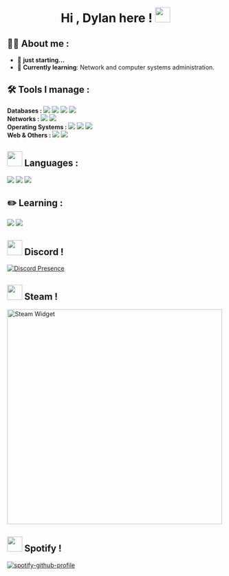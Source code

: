 <h1 align="center"><b>Hi , Dylan here ! </b><img src="https://media.giphy.com/media/hvRJCLFzcasrR4ia7z/giphy.gif" width="35"></h1>

<h2><b>🧛🏻 About me : </b></h2>
  <ul>
    <li>🥱 <b>just starting...</b></li>
    <li>📖 <b>Currently learning</b>: Network and computer systems administration.</li>
  </ul>

<h2><b> 🛠️ Tools I manage :</b></h2>
  <span>
    <b>Databases : </b>
    <img src="https://img.shields.io/badge/mysql-4479A1.svg?style=for-the-badge&logo=mysql&logoColor=white">
    <img src="https://img.shields.io/badge/MariaDB-003545?style=for-the-badge&logo=mariadb&logoColor=white">
    <img src="https://img.shields.io/badge/MongoDB-%234ea94b.svg?style=for-the-badge&logo=mongodb&logoColor=white">
    <img src="https://img.shields.io/badge/Microsoft_Access-A4373A?style=for-the-badge&logo=microsoft-access&logoColor=white">
  </span>
  </br>
  <span>
    <b>Networks : </b>
    <img src="https://img.shields.io/badge/Packet%20Tracer-1D6A9A?style=for-the-badge&logo=cisco&logoColor=white">
    <img src="https://img.shields.io/badge/Wireshark-1679A7?style=for-the-badge&logo=wireshark&logoColor=white">
  </span>
  </br>
  <span>
    <b>Operating Systems : </b>
    <img src="https://img.shields.io/badge/Windows-0078D6?style=for-the-badge&logo=windows&logoColor=white">
    <img src="https://img.shields.io/badge/Ubuntu-E95420?style=for-the-badge&logo=ubuntu&logoColor=white">
    <img src="https://img.shields.io/badge/Debian-D70A53?style=for-the-badge&logo=debian&logoColor=white">
  </span>
  </br>
  <span>
    <b>Web & Others : </b>
    <img src="https://img.shields.io/badge/html5-%23E34F26.svg?style=for-the-badge&logo=html5&logoColor=white">
    <img src="https://img.shields.io/badge/WordPress-%23117AC9.svg?style=for-the-badge&logo=WordPress&logoColor=white">
  </span>
  
  <h2><img src="https://upload.wikimedia.org/wikipedia/commons/thumb/2/2d/Flag_of_the_Basque_Country.svg/1200px-Flag_of_the_Basque_Country.svg.png" width="35"> <b>Languages : </b></h2>
  <span>
    <img src="https://img.shields.io/badge/Spanish-Native-green?style=for-the-badge">
    <img src="https://img.shields.io/badge/Basque-Native-red?style=for-the-badge">
    <img src="https://img.shields.io/badge/English-Advanced-blue?style=for-the-badge">
  </span>

<h2><b> ✏️ Learning :</b></h2>
  <span>
    <img src="https://img.shields.io/badge/c++-%2300599C.svg?style=for-the-badge&logo=c%2B%2B&logoColor=white">
    <img src="https://img.shields.io/badge/Kali-268BEE?style=for-the-badge&logo=kalilinux&logoColor=white">
  </span>

<h2><img src="https://i.pinimg.com/originals/d2/85/ba/d285ba2cc51a540ad5d5e06c489ce121.gif" width="35"> <b>Discord ! </b></h2>

  [![Discord Presence](https://lanyard.cnrad.dev/api/497044512250789891)](https://discord.com/users/497044512250789891)

<h2><img src="https://i.pinimg.com/originals/d2/85/ba/d285ba2cc51a540ad5d5e06c489ce121.gif" width="35"> <b>Steam ! </b></h2>

<img src="https://raw.githubusercontent.com/punketa/steam-widget/main/steam-widget.svg" alt="Steam Widget" width="500"/>

<h2><img src="https://images.emojiterra.com/google/noto-emoji/animated-emoji/1f3b6.gif" width="35"> <b>Spotify ! </b></h2>

  [![spotify-github-profile](https://spotify-github-profile.kittinanx.com/api/view?uid=5srcmlxd5labc2zqqwocdv54u&cover_image=true&theme=default&show_offline=false&background_color=121212&interchange=false&profanity=false)](https://github.com/kittinan/spotify-github-profile)
